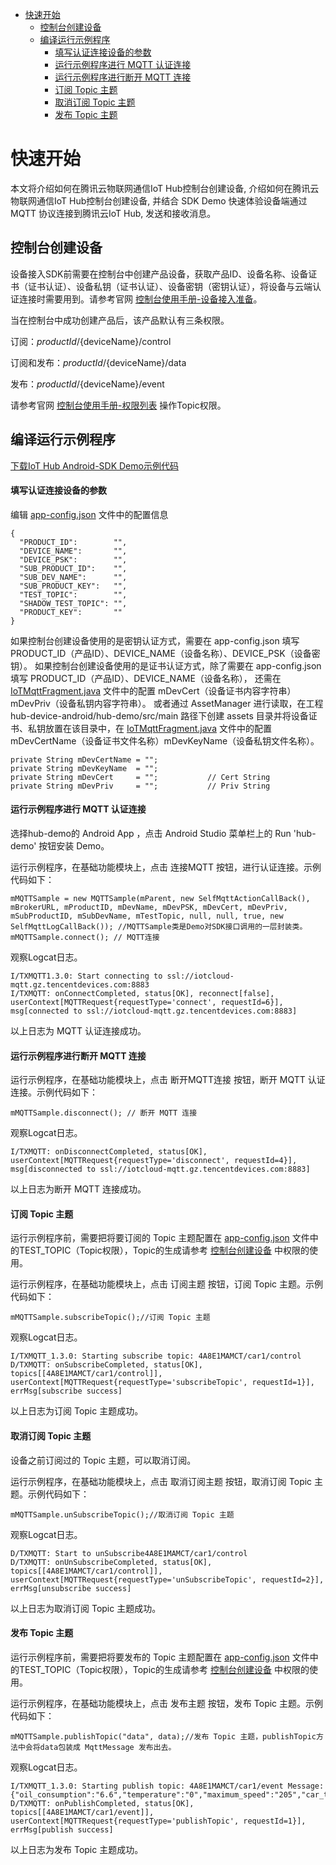 * [快速开始](#快速开始)
  *  [控制台创建设备](#控制台创建设备)
  *  [编译运行示例程序](#编译运行示例程序)
     *  [填写认证连接设备的参数](#填写认证连接设备的参数)
     *  [运行示例程序进行 MQTT 认证连接](#运行示例程序进行-MQTT-认证连接)
     *  [运行示例程序进行断开 MQTT 连接](#运行示例程序进行断开-MQTT-连接)
     *  [订阅 Topic 主题](#订阅-Topic-主题)
     *  [取消订阅 Topic 主题](#取消订阅-Topic-主题)
     *  [发布 Topic 主题](#发布-Topic-主题)

# 快速开始
本文将介绍如何在腾讯云物联网通信IoT Hub控制台创建设备, 介绍如何在腾讯云物联网通信IoT Hub控制台创建设备, 并结合 SDK Demo 快速体验设备端通过 MQTT 协议连接到腾讯云IoT Hub, 发送和接收消息。

## 控制台创建设备

设备接入SDK前需要在控制台中创建产品设备，获取产品ID、设备名称、设备证书（证书认证）、设备私钥（证书认证）、设备密钥（密钥认证），将设备与云端认证连接时需要用到。请参考官网 [控制台使用手册-设备接入准备](https://cloud.tencent.com/document/product/634/14442)。

当在控制台中成功创建产品后，该产品默认有三条权限。

订阅：${productId}/${deviceName}/control

订阅和发布：${productId}/${deviceName}/data

发布：${productId}/${deviceName}/event

请参考官网 [控制台使用手册-权限列表](https://cloud.tencent.com/document/product/634/14444) 操作Topic权限。

## 编译运行示例程序

[下载IoT Hub Android-SDK Demo示例代码](https://github.com/tencentyun/iot-device-java/blob/master/hub-device-android/README.md#下载IoT-Hub-Android-SDK-Demo示例代码)

#### 填写认证连接设备的参数
编辑 [app-config.json](https://github.com/tencentyun/iot-device-java/blob/master/hub-device-android/app-config.json) 文件中的配置信息
```
{
  "PRODUCT_ID":        "",
  "DEVICE_NAME":       "",
  "DEVICE_PSK":        "",
  "SUB_PRODUCT_ID":    "",
  "SUB_DEV_NAME":      "",
  "SUB_PRODUCT_KEY":   "",
  "TEST_TOPIC":        "",
  "SHADOW_TEST_TOPIC": "",
  "PRODUCT_KEY":       ""
}
```
如果控制台创建设备使用的是密钥认证方式，需要在 app-config.json 填写 PRODUCT_ID（产品ID）、DEVICE_NAME（设备名称）、DEVICE_PSK（设备密钥）。
如果控制台创建设备使用的是证书认证方式，除了需要在 app-config.json 填写 PRODUCT_ID（产品ID）、DEVICE_NAME（设备名称），
还需在 [IoTMqttFragment.java](https://github.com/tencentyun/iot-device-java/blob/master/hub-device-android/hub-demo/src/main/java/com/tencent/iot/hub/device/android/app/IoTMqttFragment.java) 文件中的配置 mDevCert（设备证书内容字符串）mDevPriv（设备私钥内容字符串）。
或者通过 AssetManager 进行读取，在工程 hub-device-android/hub-demo/src/main 路径下创建 assets 目录并将设备证书、私钥放置在该目录中，在 [IoTMqttFragment.java](https://github.com/tencentyun/iot-device-java/blob/master/hub-device-android/hub-demo/src/main/java/com/tencent/iot/hub/device/android/app/IoTMqttFragment.java) 文件中的配置 mDevCertName（设备证书文件名称）mDevKeyName（设备私钥文件名称）。
```
private String mDevCertName = "";
private String mDevKeyName  = "";
private String mDevCert     = "";           // Cert String
private String mDevPriv     = "";           // Priv String
```

#### 运行示例程序进行 MQTT 认证连接
选择hub-demo的 Android App ，点击 Android Studio 菜单栏上的 Run 'hub-demo' 按钮安装 Demo。

运行示例程序，在基础功能模块上，点击 连接MQTT 按钮，进行认证连接。示例代码如下：
```
mMQTTSample = new MQTTSample(mParent, new SelfMqttActionCallBack(), mBrokerURL, mProductID, mDevName, mDevPSK, mDevCert, mDevPriv, mSubProductID, mSubDevName, mTestTopic, null, null, true, new SelfMqttLogCallBack()); //MQTTSample类是Demo对SDK接口调用的一层封装类。
mMQTTSample.connect(); // MQTT连接
```

观察Logcat日志。
```
I/TXMQTT1.3.0: Start connecting to ssl://iotcloud-mqtt.gz.tencentdevices.com:8883
I/TXMQTT: onConnectCompleted, status[OK], reconnect[false], userContext[MQTTRequest{requestType='connect', requestId=6}], msg[connected to ssl://iotcloud-mqtt.gz.tencentdevices.com:8883]
```

以上日志为 MQTT 认证连接成功。

#### 运行示例程序进行断开 MQTT 连接

运行示例程序，在基础功能模块上，点击 断开MQTT连接 按钮，断开 MQTT 认证连接。示例代码如下：
```
mMQTTSample.disconnect(); // 断开 MQTT 连接
```

观察Logcat日志。
```
I/TXMQTT: onDisconnectCompleted, status[OK], userContext[MQTTRequest{requestType='disconnect', requestId=4}], msg[disconnected to ssl://iotcloud-mqtt.gz.tencentdevices.com:8883]
```
以上日志为断开 MQTT 连接成功。

#### 订阅 Topic 主题
运行示例程序前，需要把将要订阅的 Topic 主题配置在 [app-config.json](https://github.com/tencentyun/iot-device-java/blob/master/hub-device-android/app-config.json) 文件中的TEST_TOPIC（Topic权限），Topic的生成请参考 [控制台创建设备](#控制台创建设备) 中权限的使用。

运行示例程序，在基础功能模块上，点击 订阅主题 按钮，订阅 Topic 主题。示例代码如下：
```
mMQTTSample.subscribeTopic();//订阅 Topic 主题
```

观察Logcat日志。
```
I/TXMQTT_1.3.0: Starting subscribe topic: 4A8E1MAMCT/car1/control
D/TXMQTT: onSubscribeCompleted, status[OK], topics[[4A8E1MAMCT/car1/control]], userContext[MQTTRequest{requestType='subscribeTopic', requestId=1}], errMsg[subscribe success]
```
以上日志为订阅 Topic 主题成功。

#### 取消订阅 Topic 主题
设备之前订阅过的 Topic 主题，可以取消订阅。

运行示例程序，在基础功能模块上，点击 取消订阅主题 按钮，取消订阅 Topic 主题。示例代码如下：
```
mMQTTSample.unSubscribeTopic();//取消订阅 Topic 主题
```

观察Logcat日志。
```
D/TXMQTT: Start to unSubscribe4A8E1MAMCT/car1/control
D/TXMQTT: onUnSubscribeCompleted, status[OK], topics[[4A8E1MAMCT/car1/control]], userContext[MQTTRequest{requestType='unSubscribeTopic', requestId=2}], errMsg[unsubscribe success]
```
以上日志为取消订阅 Topic 主题成功。

#### 发布 Topic 主题
运行示例程序前，需要把将要发布的 Topic 主题配置在 [app-config.json](https://github.com/tencentyun/iot-device-java/blob/master/hub-device-android/app-config.json) 文件中的TEST_TOPIC（Topic权限），Topic的生成请参考 [控制台创建设备](#控制台创建设备) 中权限的使用。

运行示例程序，在基础功能模块上，点击 发布主题 按钮，发布 Topic 主题。示例代码如下：
```
mMQTTSample.publishTopic("data", data);//发布 Topic 主题，publishTopic方法中会将data包装成 MqttMessage 发布出去。
```

观察Logcat日志。
```
I/TXMQTT_1.3.0: Starting publish topic: 4A8E1MAMCT/car1/event Message: {"oil_consumption":"6.6","temperature":"0","maximum_speed":"205","car_type":"suv"}
D/TXMQTT: onPublishCompleted, status[OK], topics[[4A8E1MAMCT/car1/event]],  userContext[MQTTRequest{requestType='publishTopic', requestId=1}], errMsg[publish success]
```
以上日志为发布 Topic 主题成功。
